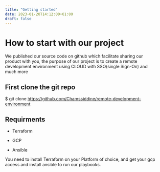```yaml
---
title: "Getting started"
date: 2023-01-20T14:12:00+01:00
draft: false
---
```


# How to start with our project
We published our source code on github which facilitate sharing our product with you,
the purpose of our project is to create a remote development environment using CLOUD 
with SSO(single Sign-On) and much more 

## First clone the git repo
$ git clone https://github.com/Chamssiddine/remote-development-environment

## Requirments

* Terraform

* GCP

* Ansible

You need to install Terraform on your Platform of choice, and get your gcp access and install ansible to run our playbooks.
